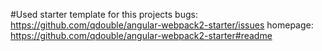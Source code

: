 
#Used starter template for this projects
bugs: https://github.com/qdouble/angular-webpack2-starter/issues
homepage: https://github.com/qdouble/angular-webpack2-starter#readme
